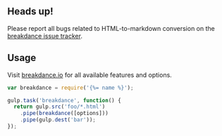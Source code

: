 ## Heads up!

Please report all bugs related to HTML-to-markdown conversion on the [breakdance issue tracker](https://github.com/breakdance/breakdance/issues).

## Usage

Visit [breakdance.io](http://breakdance.io) for all available features and options.

```js
var breakdance = require('{%= name %}');

gulp.task('breakdance', function() {
  return gulp.src('foo/*.html')
    .pipe(breakdance([options]))
    .pipe(gulp.dest('bar'));
});
```
